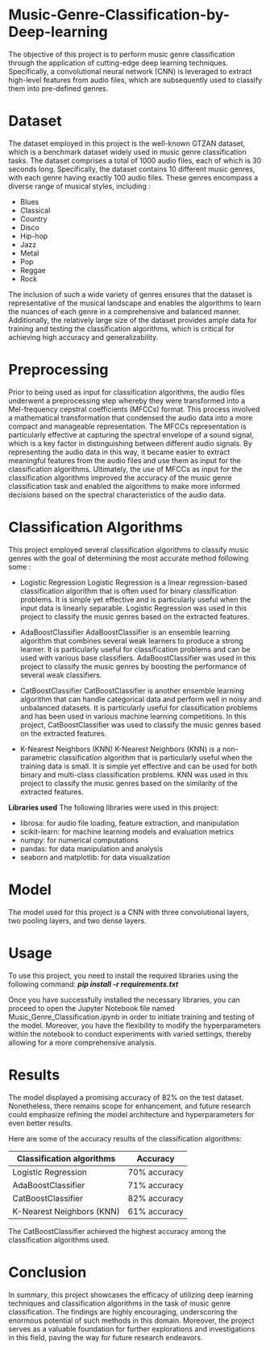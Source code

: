 # Music-Genre-Classification-by-Deep-learning
The objective of this project is to perform music genre classification through the application of cutting-edge deep learning techniques. Specifically, a convolutional neural network (CNN) is leveraged to extract high-level features from audio files, which are subsequently used to classify them into pre-defined genres.
# Dataset
The dataset employed in this project is the well-known GTZAN dataset, which is a benchmark dataset widely used in music genre classification tasks. The dataset comprises a total of 1000 audio files, each of which is 30 seconds long. Specifically, the dataset contains 10 different music genres, with each genre having exactly 100 audio files. These genres encompass a diverse range of musical styles, including : 

* Blues
* Classical
* Country
* Disco
* Hip-hop
* Jazz
* Metal
* Pop
* Reggae
* Rock

The inclusion of such a wide variety of genres ensures that the dataset is representative of the musical landscape and enables the algorithms to learn the nuances of each genre in a comprehensive and balanced manner. Additionally, the relatively large size of the dataset provides ample data for training and testing the classification algorithms, which is critical for achieving high accuracy and generalizability.

# Preprocessing
Prior to being used as input for classification algorithms, the audio files underwent a preprocessing step whereby they were transformed into a Mel-frequency cepstral coefficients (MFCCs) format. This process involved a mathematical transformation that condensed the audio data into a more compact and manageable representation. The MFCCs representation is particularly effective at capturing the spectral envelope of a sound signal, which is a key factor in distinguishing between different audio signals. By representing the audio data in this way, it became easier to extract meaningful features from the audio files and use them as input for the classification algorithms. Ultimately, the use of MFCCs as input for the classification algorithms improved the accuracy of the music genre classification task and enabled the algorithms to make more informed decisions based on the spectral characteristics of the audio data.

# Classification Algorithms
This project employed several classification algorithms to classify music genres with the goal of determining the most accurate method following some :
* Logistic Regression
Logistic Regression is a linear regression-based classification algorithm that is often used for binary classification problems. It is simple yet effective and is particularly useful when the input data is linearly separable. Logistic Regression was used in this project to classify the music genres based on the extracted features.

* AdaBoostClassifier
AdaBoostClassifier is an ensemble learning algorithm that combines several weak learners to produce a strong learner. It is particularly useful for classification problems and can be used with various base classifiers. AdaBoostClassifier was used in this project to classify the music genres by boosting the performance of several weak classifiers.

* CatBoostClassifier
CatBoostClassifier is another ensemble learning algorithm that can handle categorical data and perform well in noisy and unbalanced datasets. It is particularly useful for classification problems and has been used in various machine learning competitions. In this project, CatBoostClassifier was used to classify the music genres based on the extracted features.

* K-Nearest Neighbors (KNN)
K-Nearest Neighbors (KNN) is a non-parametric classification algorithm that is particularly useful when the training data is small. It is simple yet effective and can be used for both binary and multi-class classification problems. KNN was used in this project to classify the music genres based on the similarity of the extracted features.

**Libraries used**
The following libraries were used in this project:

* librosa: for audio file loading, feature extraction, and manipulation
* scikit-learn: for machine learning models and evaluation metrics
* numpy: for numerical computations
* pandas: for data manipulation and analysis
* seaborn and matplotlib: for data visualization
# Model
The model used for this project is a CNN with three convolutional layers, two pooling layers, and two dense layers. 

# Usage
To use this project, you need to install the required libraries using the following command:
***pip install -r requirements.txt***

Once you have successfully installed the necessary libraries, you can proceed to open the Jupyter Notebook file named Music_Genre_Classification.ipynb in order to initiate training and testing of the model. Moreover, you have the flexibility to modify the hyperparameters within the notebook to conduct experiments with varied settings, thereby allowing for a more comprehensive analysis.

# Results
The model displayed a promising accuracy of 82% on the test dataset. Nonetheless, there remains scope for enhancement, and future research could emphasize refining the model architecture and hyperparameters for even better results.

Here are some of the accuracy results of the classification algorithms:

Classification algorithms  | Accuracy
------------- | -------------
Logistic Regression |70% accuracy
AdaBoostClassifier  | 71% accuracy
CatBoostClassifier  | 82% accuracy
K-Nearest Neighbors (KNN)  | 61% accuracy

The CatBoostClassifier achieved the highest accuracy among the classification algorithms used.

# Conclusion
In summary, this project showcases the efficacy of utilizing deep learning techniques and classification algorithms in the task of music genre classification. The findings are highly encouraging, underscoring the enormous potential of such methods in this domain. Moreover, the project serves as a valuable foundation for further explorations and investigations in this field, paving the way for future research endeavors.

